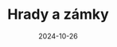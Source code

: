 ---
layout: layouts/non-en-archive-episode.njk
tags: skarchive
date: "2024-10-26"
title: Hrady a zámky
perex: "ČT Brno: Zámok Valtice | STVR Košice: Kaštieľ Majerovce | DUNA TV Szeged: Zámok Festetics | TVP3: Zámok Lancet"
datum: 26. 10. 2024
tv: STVR :2
foto: /images/uploads/castles_mansions_357x206.jpg
alt: zámok Valtice
link: https://www.stvr.sk/televizia/archiv/14252/499601#804
---